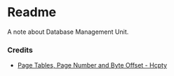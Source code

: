 # Readme
A note about Database Management Unit.

### Credits
- [Page Tables, Page Number and Byte Offset - Hcpty](https://github.com/Hcpty/page-tables-page-number-and-byte-offset)
